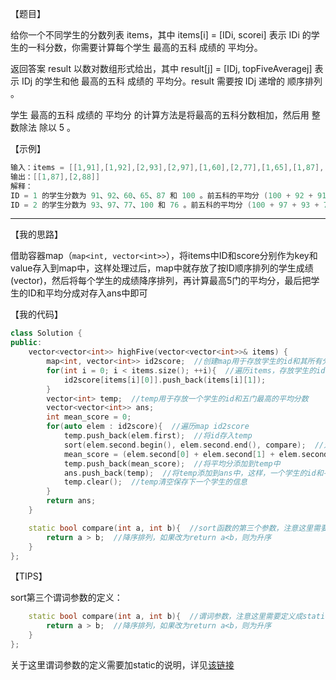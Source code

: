 【题目】

给你一个不同学生的分数列表 items，其中 items[i] = [IDi, scorei] 表示 IDi 的学生的一科分数，你需要计算每个学生 最高的五科 成绩的 平均分。

返回答案 result 以数对数组形式给出，其中 result[j] = [IDj, topFiveAveragej] 表示 IDj 的学生和他 最高的五科 成绩的 平均分。result 需要按 IDj  递增的 顺序排列 。

学生 最高的五科 成绩的 平均分 的计算方法是将最高的五科分数相加，然后用 整数除法 除以 5 。

【示例】

```c++
输入：items = [[1,91],[1,92],[2,93],[2,97],[1,60],[2,77],[1,65],[1,87],[1,100],[2,100],[2,76]]
输出：[[1,87],[2,88]]
解释：
ID = 1 的学生分数为 91、92、60、65、87 和 100 。前五科的平均分 (100 + 92 + 91 + 87 + 65) / 5 = 87
ID = 2 的学生分数为 93、97、77、100 和 76 。前五科的平均分 (100 + 97 + 93 + 77 + 76) / 5 = 88.6，但是由于使用整数除法，结果转换为 88
```

---

【我的思路】

借助容器map（`map<int, vector<int>>`），将items中ID和score分别作为key和value存入到map中，这样处理过后，map中就存放了按ID顺序排列的学生成绩(vector)，然后将每个学生的成绩降序排列，再计算最高5门的平均分，最后把学生的ID和平均分成对存入ans中即可

【我的代码】

```c++
class Solution {
public:
    vector<vector<int>> highFive(vector<vector<int>>& items) {
        map<int, vector<int>> id2score;  //创建map用于存放学生的id和其所有分数
        for(int i = 0; i < items.size(); ++i){  //遍历items，存放学生的id和其所有分数
            id2score[items[i][0]].push_back(items[i][1]);
        }
        vector<int> temp;  //temp用于存放一个学生的id和五门最高的平均分数
        vector<vector<int>> ans;
        int mean_score = 0;
        for(auto elem : id2score){  //遍历map id2score
            temp.push_back(elem.first);  //将id存入temp
            sort(elem.second.begin(), elem.second.end(), compare);  //对成绩降序排列
            mean_score = (elem.second[0] + elem.second[1] + elem.second[2] + elem.second[3] + elem.second[4]) / 5;  //计算最高五门的平均分
            temp.push_back(mean_score);  //将平均分添加到temp中
            ans.push_back(temp);  //将temp添加到ans中，这样，一个学生的id和平均分就得到了
            temp.clear();  //temp清空保存下一个学生的信息
        }
        return ans;
    }

    static bool compare(int a, int b){  //sort函数的第三个参数，注意这里需要定义成static，因为static成员函数没有this指针
        return a > b;  //降序排列，如果改为return a<b，则为升序
    }
};
```

【TIPS】

sort第三个谓词参数的定义：

```c++
    static bool compare(int a, int b){  //谓词参数，注意这里需要定义成static，因为static成员函数没有this指针
        return a > b;  //降序排列，如果改为return a<b，则为升序
    }
};
```

关于这里谓词参数的定义需要加static的说明，详见[该链接](https://blog.csdn.net/qq_26849233/article/details/77930991)

